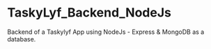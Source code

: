 # TaskyLyf_Backend_NodeJs
Backend of a Taskylyf App using NodeJs - Express &amp; MongoDB as a database.
